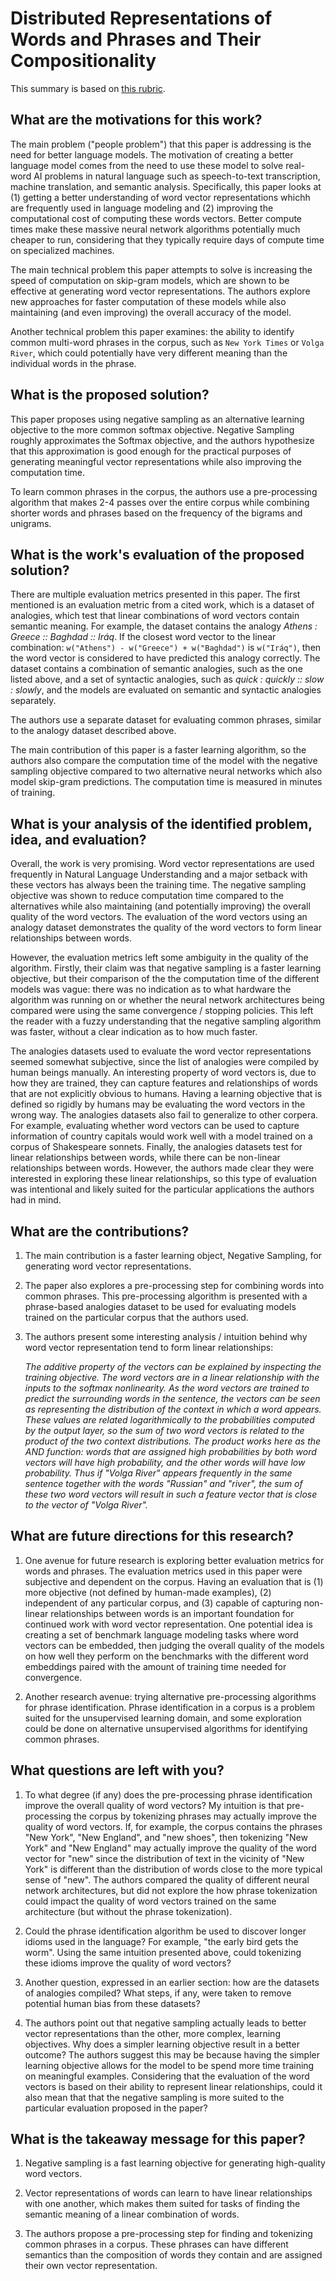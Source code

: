 # Distributed Representations of Words and Phrases and Their Compositionality

This summary is based on [this rubric](https://cseweb.ucsd.edu/~wgg/CSE210/howtoread.html).

## What are the motivations for this work?

The main problem ("people problem") that this paper is addressing is the need for better language models.
The motivation of creating a better language model comes from the need to use these model to solve real-word
AI problems in natural language such as speech-to-text transcription, machine translation, and semantic analysis.
Specifically, this paper looks at (1) getting a better understanding of word vector representations whichh are
frequently used in language modeling and (2) improving the computational cost of computing these words vectors.
Better compute times make these massive neural network algorithms potentially much cheaper to run, considering that
they typically require days of compute time on specialized machines.

The main technical problem this paper attempts to solve is increasing the speed of computation on skip-gram
models, which are shown to be effective at generating word vector representations. The authors explore new approaches
for faster computation of these models while also maintaining (and even improving) the overall accuracy of the model.

Another technical problem this paper examines: the ability to identify common multi-word phrases in the corpus, such
as `New York Times` or `Volga River`, which could potentially have very different meaning than the individual words
in the phrase.

## What is the proposed solution?

This paper proposes using negative sampling as an alternative learning objective to the more common softmax
objective. Negative Sampling roughly approximates the Softmax objective, and the authors hypothesize that this
approximation is good enough for the practical purposes of generating meaningful vector representations while
also improving the computation time.

To learn common phrases in the corpus, the authors use a pre-processing algorithm that makes 2-4 passes over the
entire corpus while combining shorter words and phrases based on the frequency of the bigrams and unigrams.

## What is the work's evaluation of the proposed solution?

There are multiple evaluation metrics presented in this paper. The first mentioned is an evaluation metric from
a cited work, which is a dataset of analogies, which test that linear combinations of word vectors contain semantic
meaning. For example, the dataset contains the analogy *Athens : Greece :: Baghdad :: Iráq*. If the closest word
vector to the linear combination: `w("Athens") - w("Greece") + w("Baghdad")` is `w("Iráq")`, then the word
vector is considered to have predicted this analogy correctly. The dataset contains a combination of semantic
analogies, such as the one listed above, and a set of syntactic analogies, such as *quick : quickly :: slow : slowly*,
and the models are evaluated on semantic and syntactic analogies separately.

The authors use a separate dataset for evaluating common phrases, similar to the analogy dataset described above.

The main contribution of this paper is a faster learning algorithm, so the authors also compare the computation time
of the model with the negative sampling objective compared to two alternative neural networks which also model skip-gram
predictions. The computation time is measured in minutes of training.

## What is your analysis of the identified problem, idea, and evaluation?

Overall, the work is very promising. Word vector representations are used frequently in Natural Language Understanding
and a major setback with these vectors has always been the training time. The negative sampling objective was shown to
reduce computation time compared to the alternatives while also maintaining (and potentially improving) the overall
quality of the word vectors. The evaluation of the word vectors using an analogy dataset demonstrates the quality
of the word vectors to form linear relationships between words.

However, the evaluation metrics left some ambiguity in the quality of the algorithm. Firstly, their claim was that negative
sampling is a faster learning objective, but their comparison of the the computation time of the different models was vague:
there was no indication as to what hardware the algorithm was running on or whether the neural network architectures being
compared were using the same convergence / stopping policies. This left the reader with a fuzzy understanding that the
negative sampling algorithm was faster, without a clear indication as to how much faster.

The analogies datasets used to evaluate the word vector representations seemed somewhat subjective, since the list of
analogies were compiled by human beings manually. An interesting property of word vectors is, due to how they are trained,
they can capture features and relationships of words that are not explicitly obvious to humans. Having a learning
objective that is defined so rigidly by humans may be evaluating the word vectors in the wrong way. The analogies datasets
also fail to generalize to other corpera. For example, evaluating whether word vectors can be used to capture information
of country capitals would work well with a model trained on a corpus of Shakespeare sonnets. Finally, the analogies datasets
test for linear relationships between words, while there can be non-linear relationships between words. However, the authors
made clear they were interested in exploring these linear relationships, so this type of evaluation was intentional and
likely suited for the particular applications the authors had in mind.

## What are the contributions?

1. The main contribution is a faster learning object, Negative Sampling, for generating word vector representations.

2. The paper also explores a pre-processing step for combining words into common phrases. This pre-processing algorithm
   is presented with a phrase-based analogies dataset to be used for evaluating models trained on the particular corpus
   that the authors used.

3. The authors present some interesting analysis / intuition behind why word vector representation tend to form linear
   relationships:
   
   *The additive property of the vectors can be explained by inspecting the training objective. The word vectors are in
   a linear relationship with the inputs to the softmax nonlinearity. As the word vectors are trained to predict the
   surrounding words in the sentence, the vectors can be seen as representing the distribution of the context in which
   a word appears. These values are related logarithmically to the probabilities computed by the output layer, so the
   sum of two word vectors is related to the product of the two context distributions. The product works here as the AND
   function: words that are assigned high probabilities by both word vectors will have high probability, and the other
   words will have low probability. Thus if "Volga River" appears frequently in the same sentence together with the words
   "Russian" and "river", the sum of these two word vectors will result in such a feature vector that is close to the vector
   of "Volga River".*
   
## What are future directions for this research?

1. One avenue for future research is exploring better evaluation metrics for words and phrases. The evaluation
   metrics used in this paper were subjective and dependent on the corpus. Having an evaluation that is (1) more
   objective (not defined by human-made examples), (2) independent of any particular corpus, and (3) capable of
   capturing non-linear relationships between words is an important foundation for continued work with word vector 
   representation. One potential idea is creating a set of benchmark language modeling tasks where word vectors
   can be embedded, then judging the overall quality of the models on how well they perform on the benchmarks
   with the different word embeddings paired with the amount of training time needed for convergence.
   
2. Another research avenue: trying alternative pre-processing algorithms for phrase identification. Phrase identification
   in a corpus is a problem suited for the unsupervised learning domain, and some exploration could be done on alternative
   unsupervised algorithms for identifying common phrases.
   
## What questions are left with you?

1. To what degree (if any) does the pre-processing phrase identification improve the overall quality of word vectors?
   My intuition is that pre-processing the corpus by tokenizing phrases may actually improve the quality of word vectors.
   If, for example, the corpus contains the phrases "New York", "New England", and "new shoes", then tokenizing "New York"
   and "New England" may actually improve the quality of the word vector for "new" since the distribution of text in the
   vicinity of "New York" is different than the distribution of words close to the more typical sense of "new". The authors
   compared the quality of different neural network architectures, but did not explore the how phrase tokenization could
   impact the quality of word vectors trained on the same architecture (but without the phrase tokenization).

2. Could the phrase identification algorithm be used to discover longer idioms used in the language? For example, "the early
   bird gets the worm". Using the same intuition presented above, could tokenizing these idioms improve the quality of word
   vectors?
   
3. Another question, expressed in an earlier section: how are the datasets of analogies compiled? What steps, if any, were
   taken to remove potential human bias from these datasets?
   
4. The authors point out that negative sampling actually leads to better vector representations than the other, more
   complex, learning objectives. Why does a simpler learning objective result in a better outcome? The authors suggest
   this may be because having the simpler learning objective allows for the model to be spend more time training
   on meaningful examples. Considering that the evaluation of the word vectors is based on their ability to represent
   linear relationships, could it also mean that that the negative sampling is more suited to the particular evaluation
   proposed in the paper?

   
## What is the takeaway message for this paper?

1. Negative sampling is a fast learning objective for generating high-quality word vectors.

2. Vector representations of words can learn to have linear relationships with one another, which makes them
   suited for tasks of finding the semantic meaning of a linear combination of words.
   
3. The authors propose a pre-processing step for finding and tokenizing common phrases in a corpus. These phrases can
   have different semantics than the composition of words they contain and are assigned their own vector representation.
